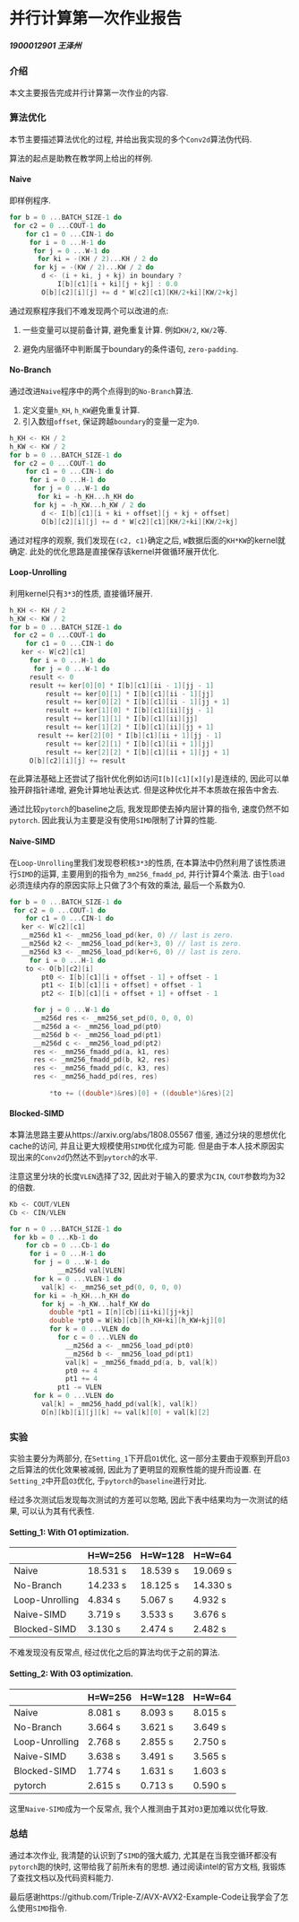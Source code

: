 # 并行计算第一次作业报告

##### 											1900012901 王泽州

### 介绍

本文主要报告完成并行计算第一次作业的内容.

### 算法优化

本节主要描述算法优化的过程, 并给出我实现的多个`Conv2d`算法伪代码.

算法的起点是助教在教学网上给出的样例.

#### Naive

即样例程序.

```c
for b = 0 ...BATCH_SIZE-1 do
 for c2 = 0 ...COUT-1 do
	for c1 = 0 ...CIN-1 do
	 for i = 0 ...H-1 do
	  for j = 0 ...W-1 do
	   for ki = -(KH / 2)...KH / 2 do
      for kj = -(KW / 2)...KW / 2 do
        d <- (i + ki, j + kj) in boundary ?
            I[b][c1][i + ki][j + kj] : 0.0
        O[b][c2][i][j] += d * W[c2][c1][KH/2+ki][KW/2+kj]
```

通过观察程序我们不难发现两个可以改进的点:

1. 一些变量可以提前备计算, 避免重复计算. 例如`KH/2`, `KW/2`等.

2. 避免内层循环中判断属于boundary的条件语句, `zero-padding`.

   

#### No-Branch

通过改进`Naive`程序中的两个点得到的`No-Branch`算法.

1. 定义变量`h_KH`, `h_KW`避免重复计算.
2. 引入数组`offset`, 保证跨越`boundary`的变量一定为`0`.

```c
h_KH <- KH / 2
h_KW <- KW / 2
for b = 0 ...BATCH_SIZE-1 do
 for c2 = 0 ...COUT-1 do
	for c1 = 0 ...CIN-1 do
	 for i = 0 ...H-1 do
	  for j = 0 ...W-1 do
	   for ki = -h_KH...h_KH do
      for kj = -h_KW...h_KW / 2 do
        d <- I[b][c1][i + ki + offset][j + kj + offset]
        O[b][c2][i][j] += d * W[c2][c1][KH/2+ki][KW/2+kj]
```

通过对程序的观察, 我们发现在`(c2, c1)`确定之后, `W`数据后面的`KH*KW`的kernel就确定. 此处的优化思路是直接保存该kernel并做循环展开优化.



#### Loop-Unrolling

利用kernel只有`3*3`的性质, 直接循环展开.

```c
h_KH <- KH / 2
h_KW <- KW / 2
for b = 0 ...BATCH_SIZE-1 do
 for c2 = 0 ...COUT-1 do
	for c1 = 0 ...CIN-1 do
   ker <- W[c2][c1]
	 for i = 0 ...H-1 do
	  for j = 0 ...W-1 do
     result <- 0
     result += ker[0][0] * I[b][c1][ii - 1][jj - 1]
		 result += ker[0][1] * I[b][c1][ii - 1][jj]
		 result += ker[0][2] * I[b][c1][ii - 1][jj + 1]
		 result += ker[1][0] * I[b][c1][ii][jj - 1]
		 result += ker[1][1] * I[b][c1][ii][jj]
		 result += ker[1][2] * I[b][c1][ii][jj + 1]
	   result += ker[2][0] * I[b][c1][ii + 1][jj - 1]
		 result += ker[2][1] * I[b][c1][ii + 1][jj]
		 result += ker[2][2] * I[b][c1][ii + 1][jj + 1]
     O[b][c2][i][j] += result
```

在此算法基础上还尝试了指针优化例如访问`I[b][c1][x][y]`是连续的, 因此可以单独开辟指针递增, 避免计算地址表达式. 但是这种优化并不本质故在报告中舍去.



通过比较`pytorch`的baseline之后, 我发现即使去掉内层计算的指令, 速度仍然不如`pytorch`. 因此我认为主要是没有使用`SIMD`限制了计算的性能.



#### Naive-SIMD

在`Loop-Unrolling`里我们发现卷积核`3*3`的性质, 在本算法中仍然利用了该性质进行`SIMD`的运算, 主要用到的指令为`_mm256_fmadd_pd`, 并行计算$4$个乘法. 由于`load`必须连续内存的原因实际上只做了$3$个有效的乘法, 最后一个系数为$0$.

```c
for b = 0 ...BATCH_SIZE-1 do
 for c2 = 0 ...COUT-1 do
	for c1 = 0 ...CIN-1 do
   ker <- W[c2][c1]
   __m256d k1 <- _mm256_load_pd(ker, 0) // last is zero.
   __m256d k2 <- _mm256_load_pd(ker+3, 0) // last is zero.
   __m256d k3 <- _mm256_load_pd(ker+6, 0) // last is zero.
	 for i = 0 ...H-1 do
    to <- O[b][c2][i]
		pt0 <- I[b][c1][i + offset - 1] + offset - 1
		pt1 <- I[b][c1][i + offset] + offset - 1
		pt2 <- I[b][c1][i + offset + 1] + offset - 1

	  for j = 0 ...W-1 do
      __m256d res <- _mm256_set_pd(0, 0, 0, 0)
      __m256d a <- _mm256_load_pd(pt0)
      __m256d b <- _mm256_load_pd(pt1)
      __m256d c <- _mm256_load_pd(pt2)
      res <- _mm256_fmadd_pd(a, k1, res)
      res <- _mm256_fmadd_pd(b, k2, res)
      res <- _mm256_fmadd_pd(c, k3, res)
      res <- _mm256_hadd_pd(res, res)
      
		  *to += ((double*)&res)[0] + ((double*)&res)[2]
```



#### Blocked-SIMD

本算法思路主要从https://arxiv.org/abs/1808.05567 借鉴, 通过分块的思想优化cache的访问, 并且让更大规模使用`SIMD`优化成为可能. 但是由于本人技术原因实现出来的`Conv2d`仍然达不到`pytorch`的水平.



注意这里分块的长度`VLEN`选择了$32$, 因此对于输入的要求为`CIN`, `COUT`参数均为$32$的倍数.

```c
Kb <- COUT/VLEN
Cb <- CIN/VLEN

for n = 0 ...BATCH_SIZE-1 do
 for kb = 0 ...Kb-1 do
	for cb = 0 ...Cb-1 do
	 for i = 0 ...H-1 do
	  for j = 0 ...W-1 do
	 		__m256d val[VLEN]
      for k = 0 ...VLEN-1 do 
        val[k] <- _mm256_set_pd(0, 0, 0, 0)
      for ki = -h_KH...h_KH do
        for kj = -h_KW...half_KW do
          double *pt1 = I[n][cb][ii+ki][jj+kj]
          double *pt0 = W[kb][cb][h_KH+ki][h_KW+kj][0]
          for k = 0 ...VLEN do
            for c = 0 ...VLEN do
              __m256d a <- _mm256_load_pd(pt0)
              __m256d b <- _mm256_load_pd(pt1)
              val[k] = _mm256_fmadd_pd(a, b, val[k])
              pt0 += 4
              pt1 += 4
            pt1 -= VLEN
      for k = 0 ...VLEN do
        val[k] = _mm256_hadd_pd(val[k], val[k])
        O[n][kb][i][j][k] += val[k][0] + val[k][2]
```

### 实验

实验主要分为两部分, 在`Setting_1`下开启`O1`优化, 这一部分主要由于观察到开启`O3`之后算法的优化效果被减弱, 因此为了更明显的观察性能的提升而设置. 在`Setting_2`中开启`O3`优化, 于`pytorch`的`baseline`进行对比.



经过多次测试后发现每次测试的方差可以忽略, 因此下表中结果均为一次测试的结果, 可以认为其有代表性.

#### Setting_1: With O1 optimization.

|                | H=W=256 | H=W=128 | H=W=64 |
| -------------- | ---- | ---- | --- |
| Naive          | 18.531 s | 18.539 s | 19.069 s |
| No-Branch      | 14.233 s | 18.125 s | 14.330 s |
| Loop-Unrolling | 4.834 s | 5.067 s | 4.932 s |
| Naive-SIMD | 3.719 s | 3.533 s | 3.676 s |
| Blocked-SIMD | 3.130 s | 2.474 s | 2.482 s |

不难发现没有反常点, 经过优化之后的算法均优于之前的算法.

#### Setting_2: With O3 optimization.

|                | H=W=256 | H=W=128 | H=W=64 |
| -------------- | ---- | ---- | --- |
| Naive          | 8.081 s | 8.093 s | 8.015 s |
| No-Branch      | 3.664 s | 3.621 s | 3.649 s |
| Loop-Unrolling | 2.768 s | 2.855 s | 2.750 s |
| Naive-SIMD | 3.638 s | 3.491 s | 3.565 s |
| Blocked-SIMD | 1.774 s | 1.631 s | 1.603 s |
| pytorch | 2.615 s | 0.713 s | 0.590 s |

这里`Naive-SIMD`成为一个反常点, 我个人推测由于其对`O3`更加难以优化导致.

### 总结

通过本次作业, 我清楚的认识到了`SIMD`的强大威力, 尤其是在当我空循环都没有`pytorch`跑的快时, 这带给我了前所未有的思想. 通过阅读intel的官方文档, 我锻炼了查找文档以及代码资料能力.



最后感谢https://github.com/Triple-Z/AVX-AVX2-Example-Code让我学会了怎么使用`SIMD`指令.
